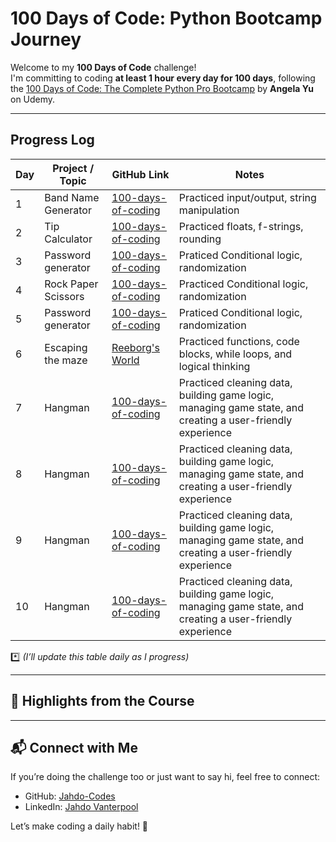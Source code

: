 # 100 Days of Code: Python Bootcamp Journey

Welcome to my **100 Days of Code** challenge!   
I'm committing to coding **at least 1 hour every day for 100 days**, following the [100 Days of Code: The Complete Python Pro Bootcamp](https://www.udemy.com/course/100-days-of-code/?couponCode=KEEPLEARNING) by **Angela Yu** on Udemy.

---

## Progress Log

| Day | Project / Topic | GitHub Link | Notes |
|-----|------------------|-------------|-------|
| 1   | Band Name Generator | [100-days-of-coding](https://github.com/Jahdo-Codes/100-days-of-coding/blob/main/Days/Day%201%20to%2014.ipynb) | Practiced input/output, string manipulation |
| 2   | Tip Calculator | [100-days-of-coding](https://github.com/Jahdo-Codes/100-days-of-coding/blob/main/Days/Day%201%20to%2014.ipynb) | Practiced floats, f-strings, rounding |
| 3   | Password generator  | [100-days-of-coding](https://github.com/Jahdo-Codes/100-days-of-coding/blob/main/Days/Day%201%20to%2014.ipynb) | Praticed Conditional logic, randomization |
| 4   | Rock Paper Scissors  | [100-days-of-coding](https://github.com/Jahdo-Codes/100-days-of-coding/blob/main/Days/Day%201%20to%2014.ipynb) | Practiced Conditional logic, randomization |
| 5   | Password generator  | [100-days-of-coding](https://github.com/Jahdo-Codes/100-days-of-coding/blob/main/Days/Day%201%20to%2014.ipynb) | Praticed Conditional logic, randomization |
| 6   | Escaping the maze  | [Reeborg's World](https://reeborg.cs20.ca/?lang=en&mode=python&menu=%2Fworlds%2Fmenus%2Fsk_menu.json&name=Maze&url=%2Fworlds%2Ftutorial_en%2Fmaze1.json)| Practiced functions, code blocks, while loops, and logical thinking |
| 7   | Hangman  | [100-days-of-coding](https://github.com/Jahdo-Codes/100-days-of-coding/blob/main/Days/Day%201%20to%2014.ipynb) | Practiced cleaning data, building game logic, managing game state, and creating a user-friendly experience |
| 8   | Hangman  | [100-days-of-coding](https://github.com/Jahdo-Codes/100-days-of-coding/blob/main/Days/Day%201%20to%2014.ipynb) | Practiced cleaning data, building game logic, managing game state, and creating a user-friendly experience |
| 9   | Hangman  | [100-days-of-coding](https://github.com/Jahdo-Codes/100-days-of-coding/blob/main/Days/Day%201%20to%2014.ipynb) | Practiced cleaning data, building game logic, managing game state, and creating a user-friendly experience |
| 10   | Hangman  | [100-days-of-coding](https://github.com/Jahdo-Codes/100-days-of-coding/blob/main/Days/Day%201%20to%2014.ipynb) | Practiced cleaning data, building game logic, managing game state, and creating a user-friendly experience |



*️⃣ *(I’ll update this table daily as I progress)*

---

## 🌟 Highlights from the Course

> 

---

## 📬 Connect with Me

If you’re doing the challenge too or just want to say hi, feel free to connect:

- GitHub: [Jahdo-Codes](https://github.com/Jahdo-Codes)
- LinkedIn: [Jahdo Vanterpool](https://www.linkedin.com/in/jahdo-vanterpool/)

Let’s make coding a daily habit! 💪
